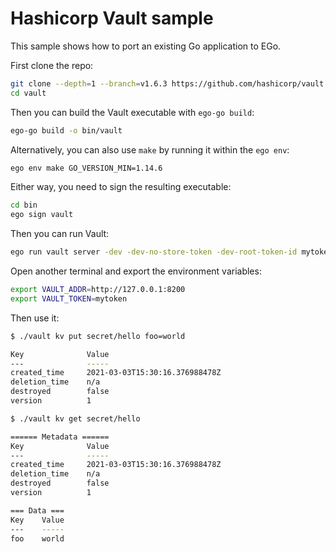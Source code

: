 # Hashicorp Vault sample
This sample shows how to port an existing Go application to EGo.

First clone the repo:
```sh
git clone --depth=1 --branch=v1.6.3 https://github.com/hashicorp/vault
cd vault
```

Then you can build the Vault executable with `ego-go build`:
```sh
ego-go build -o bin/vault
```

Alternatively, you can also use `make` by running it within the `ego env`:
```sh
ego env make GO_VERSION_MIN=1.14.6
```

Either way, you need to sign the resulting executable:
```sh
cd bin
ego sign vault
```

Then you can run Vault:
```sh
ego run vault server -dev -dev-no-store-token -dev-root-token-id mytoken
```

Open another terminal and export the environment variables:
```sh
export VAULT_ADDR=http://127.0.0.1:8200
export VAULT_TOKEN=mytoken
```

Then use it:
```sh
$ ./vault kv put secret/hello foo=world

Key              Value
---              -----
created_time     2021-03-03T15:30:16.376988478Z
deletion_time    n/a
destroyed        false
version          1

$ ./vault kv get secret/hello

====== Metadata ======
Key              Value
---              -----
created_time     2021-03-03T15:30:16.376988478Z
deletion_time    n/a
destroyed        false
version          1

=== Data ===
Key    Value
---    -----
foo    world
```
